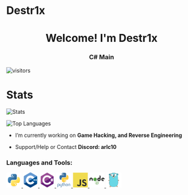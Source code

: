 # Destr1x
<h1 align="center">Welcome! I'm Destr1x</h1>
<h3 align="center">C# Main</h3>

![visitors](https://visitor-badge.laobi.icu/badge?page_id=Destr1x)

# Stats

![Stats](https://github-readme-stats.vercel.app/api?username=Destr1x&theme=tokyonight&show_icons=true)

![Top Languages](https://github-readme-stats.vercel.app/api/top-langs/?username=Destr1x&theme=tokyonight)



- I’m currently working on **Game Hacking, and Reverse Engineering**

- Support/Help or Contact **Discord: arlc10**

<h3 align="left">Languages and Tools:</h3>
<p align="left"> <a href="[https://en.wikipedia.org/wiki/Python](https://en.wikipedia.org/wiki/Python_(programming_language))" target="_blank"> 
<img src="https://raw.githubusercontent.com/devicons/devicon/master/icons/python/python-original.svg" alt="cplusplus" width="40" height="40"/> </a> <a href="[https://en.wikipedia.org/wiki/python](https://en.wikipedia.org/wiki/C%2B%2B)" target="_blank"> 
<img src="https://raw.githubusercontent.com/devicons/devicon/master/icons/cplusplus/cplusplus-original.svg" alt="cplusplus" width="40" height="40"/> </a> <a href="https://en.wikipedia.org/wiki/C_Sharp_(programming_language)" target="_blank"> 
<img src="https://raw.githubusercontent.com/devicons/devicon/master/icons/csharp/csharp-original.svg" alt="csharp" width="40" height="40"/><a href="https://en.wikipedia.org/wiki/Python_(programming_language)" target="_blank"> 
<img src="https://raw.githubusercontent.com/devicons/devicon/master/icons/python/python-original-wordmark.svg" alt="html5" width="40" height="40"/> </a> <a href="https://en.wikipedia.org/wiki/JavaScript" target="_blank"> 
<img src="https://raw.githubusercontent.com/devicons/devicon/master/icons/javascript/javascript-original.svg" alt="javascript" width="40" height="40"/> </a><a href="https://en.wikipedia.org/wiki/Node.js" target="_blank"> 
<img src="https://raw.githubusercontent.com/devicons/devicon/master/icons/nodejs/nodejs-original-wordmark.svg" alt="nodejs" width="40" height="40"/> </a><a href="https://en.wikipedia.org/wiki/Go"
target="_blank"> 
<img src="https://raw.githubusercontent.com/devicons/devicon/refs/heads/master/icons/go/go-original.svg" alt="go" width="40" height="40"/> </a><a href="https://en.wikipedia.org/wiki/Go"

